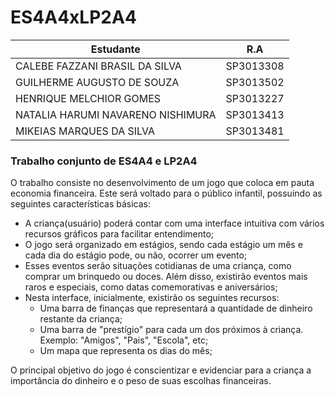 # ES4A4xLP2A4

|Estudante | R.A|
|------|:----:|
|CALEBE FAZZANI BRASIL DA SILVA | SP3013308|
|GUILHERME AUGUSTO DE SOUZA | SP3013502|
|HENRIQUE MELCHIOR GOMES | SP3013227|
|NATALIA HARUMI NAVARENO NISHIMURA | SP3013413|
|MIKEIAS MARQUES DA SILVA | SP3013481 |




### Trabalho conjunto de ES4A4 e LP2A4

O trabalho consiste no desenvolvimento de um jogo que coloca em pauta economia financeira. Este será voltado para o público infantil, possuindo as seguintes características básicas:
- A criança(usuário) poderá contar com uma interface intuitiva com vários recursos gráficos para facilitar entendimento;
- O jogo será organizado em estágios, sendo cada estágio um mês e cada dia do estágio pode, ou não, ocorrer um evento;
- Esses eventos serão situações cotidianas de uma criança, como comprar um brinquedo ou doces. Além disso, existirão eventos mais raros e especiais, como datas comemorativas e aniversários;
- Nesta interface, inicialmente, existirão os seguintes recursos:
    - Uma barra de finanças que representará a quantidade de dinheiro restante da criança;
    - Uma barra de "prestígio" para cada um dos próximos à criança. Exemplo: "Amigos", "Pais", "Escola", etc;
    - Um mapa que representa os dias do mês;

O principal objetivo do jogo é conscientizar e evidenciar para a criança a importância do dinheiro e o peso de suas escolhas financeiras. 
